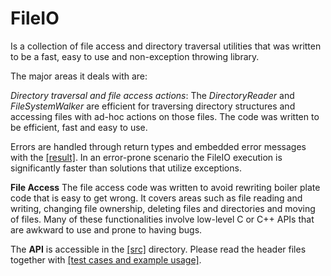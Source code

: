 FileIO
======

Is a collection of file access and directory traversal utilities that was written to be a fast, easy to use and non-exception throwing library. 

The major areas it deals with are:

*_Directory traversal and file access actions_*: 
The _DirectoryReader_ and _FileSystemWalker_ are efficient for traversing directory structures and accessing files with ad-hoc actions on those files. The code was written to be efficient, fast and easy to use. 

Errors are handled through return types and embedded error messages with the [[result]](https://github.com/LogRhythm/FileIO/blob/master/src/Result.h).  In an error-prone scenario the FileIO execution is significantly faster than solutions that utilize exceptions. 


**File Access** 
The file access code was written to avoid rewriting boiler plate code that is easy to get wrong. It covers areas such as file reading and writing, changing file ownership, deleting files and directories and moving of files. Many of these functionalities involve low-level C or C++ APIs that are awkward to use and prone to having bugs. 

The **API** is accessible in the [[src]](https://github.com/LogRhythm/FileIO/tree/master/src) directory. Please read the header files together with [[test cases and example usage]](https://github.com/LogRhythm/FileIO/tree/master/test).

